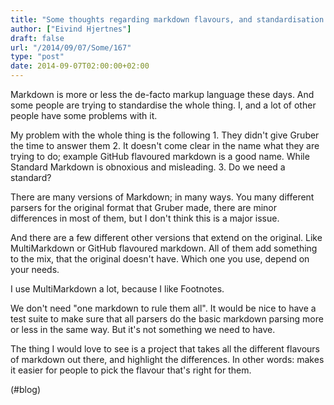 ```yaml
---
title: "Some thoughts regarding markdown flavours, and standardisation."
author: ["Eivind Hjertnes"]
draft: false
url: "/2014/09/07/Some/167"
type: "post"
date: 2014-09-07T02:00:00+02:00
---
```


Markdown is more or less the de-facto markup language these days. And
some people are trying to standardise the whole thing. I, and a lot of
other people have some problems with it.

My problem with the whole thing is the following 1. They didn't give
Gruber the time to answer them 2. It doesn't come clear in the name what
they are trying to do; example GitHub flavoured markdown is a good name.
While Standard Markdown is obnoxious and misleading. 3. Do we need a
standard?

There are many versions of Markdown; in many ways. You many different
parsers for the original format that Gruber made, there are minor
differences in most of them, but I don't think this is a major issue.

And there are a few different other versions that extend on the
original. Like MultiMarkdown or GitHub flavoured markdown. All of them
add something to the mix, that the original doesn't have. Which one you
use, depend on your needs.

I use MultiMarkdown a lot, because I like Footnotes.

We don't need "one markdown to rule them all". It would be nice to have
a test suite to make sure that all parsers do the basic markdown parsing
more or less in the same way. But it's not something we need to have.

The thing I would love to see is a project that takes all the different
flavours of markdown out there, and highlight the differences. In other
words: makes it easier for people to pick the flavour that's right for
them.

(#blog)
